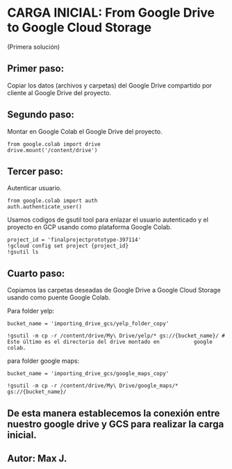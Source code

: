 # CARGA INICIAL: From Google Drive to Google Cloud Storage 
(Primera solución)

## Primer paso: 
Copiar los datos (archivos y carpetas) del Google Drive compartido por cliente al Google Drive del proyecto.

## Segundo paso: 
Montar en Google Colab el Google Drive del proyecto.

    from google.colab import drive
    drive.mount('/content/drive')

## Tercer paso:
Autenticar usuario.

    from google.colab import auth
    auth.authenticate_user()

Usamos codigos de gsutil tool para enlazar el usuario autenticado y el proyecto en GCP usando como plataforma Google Colab.

    project_id = 'finalprojectprototype-397114'
    !gcloud config set project {project_id}
    !gsutil ls

## Cuarto paso: 
Copiamos las carpetas deseadas de Google Drive a Google Cloud Storage usando como puente Google Colab.

Para folder yelp:

    bucket_name = 'importing_drive_gcs/yelp_folder_copy'
    
    !gsutil -m cp -r /content/drive/My\ Drive/yelp/* gs://{bucket_name}/ # Este último es el directorio del drive montado en           google   colab.

para folder google maps:

    bucket_name = 'importing_drive_gcs/google_maps_copy'
      
    !gsutil -m cp -r /content/drive/My\ Drive/google_maps/* gs://{bucket_name}/

## De esta manera establecemos la conexión entre nuestro google drive y GCS para realizar la carga inicial.

## Autor: Max J.


